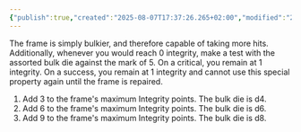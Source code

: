 ```yaml
---
{"publish":true,"created":"2025-08-07T17:37:26.265+02:00","modified":"2025-08-07T18:41:46.855+02:00","cssclasses":""}
---
```


The frame is simply bulkier, and therefore capable of taking more hits. Additionally, whenever you would reach 0 integrity, make a test with the assorted bulk die against the mark of 5. On a critical, you remain at 1 integrity. On a success, you remain at 1 integrity and cannot use this special property again until the frame is repaired.

1. Add 3 to the frame's maximum Integrity points. The bulk die is d4.
2. Add 6 to the frame's maximum Integrity points.  The bulk die is d6.
3. Add 9 to the frame's maximum Integrity points.  The bulk die is d8.
